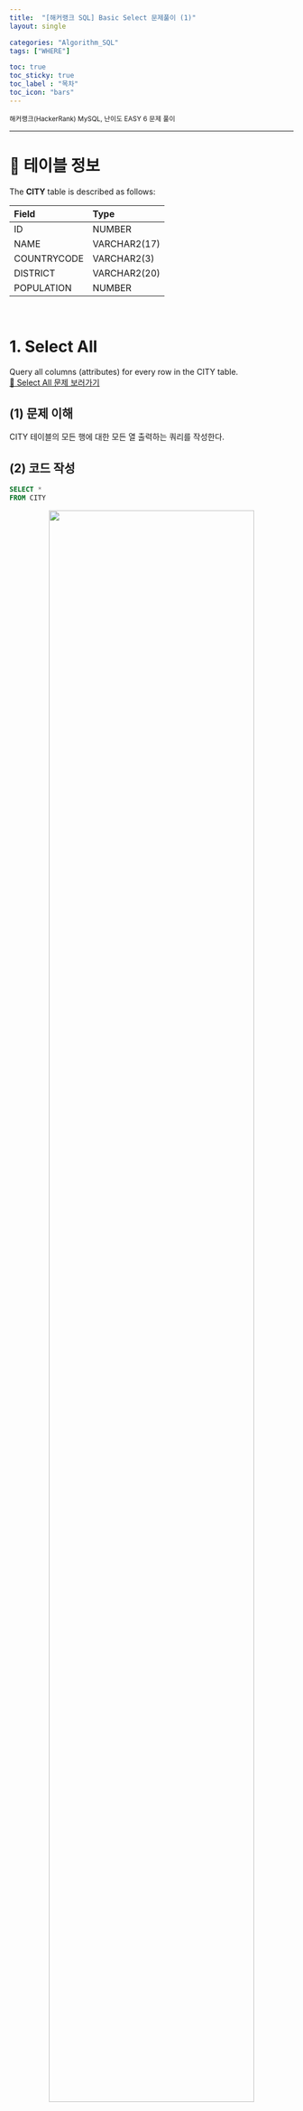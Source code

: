 ```yaml
---
title:  "[해커랭크 SQL] Basic Select 문제풀이 (1)"
layout: single

categories: "Algorithm_SQL"
tags: ["WHERE"]

toc: true
toc_sticky: true
toc_label : "목차"
toc_icon: "bars"
---
```


<small>해커랭크(HackerRank) MySQL, 난이도 EASY 6 문제 풀이</small>

***

# 📄 테이블 정보
The **CITY** table is described as follows:

|Field|Type|
|:----|:---|
|ID| NUMBER|
|NAME| VARCHAR2(17)|
|COUNTRYCODE| VARCHAR2(3)|
|DISTRICT| VARCHAR2(20)|
|POPULATION |NUMBER|

<br>

# 1. Select All
Query all columns (attributes) for every row in the CITY table.<br>
[📍 Select All 문제 보러가기](https://www.hackerrank.com/challenges/select-all-sql/problem?isFullScreen=true)

## (1) 문제 이해
CITY 테이블의 모든 행에 대한 모든 열 출력하는 쿼리를 작성한다.

## (2) 코드 작성
```sql
SELECT *
FROM CITY
```

<div style="text-align : center;">
<img src="/assets/images/sql/hackerrank/hackerrank_mysql_1.png" width="85%">
</div>
<center><small>위 쿼리의 실행 결과</small></center>

## (3) 코드 리뷰
테이블의 전체 요소를 불러오기 위해 *(별표)를 사용했다. *를 SELECT 문에 사용하면 테이블의 모든 필드를 선택하여 불러올 수 있다.

<br>

# 2. Select By ID
Query all columns for a city in CITY with the ID 1661.<br>
[📍 Select By ID 문제 보러가기](https://www.hackerrank.com/challenges/select-by-id/problem?isFullScreen=true)

## (1) 문제 이해
테이블에서 ID가 1661인 모든 데이터 출력하는 쿼리를 작성한다.

## (2) 코드 작성
```sql
SELECT *
FROM CITY
WHERE ID = 1661
```

<div style="text-align : center;">
<img src="/assets/images/sql/hackerrank/hackerrank_mysql_2.png" width="85%">
</div>
<center><small>위 쿼리의 실행 결과</small></center>

## (3) 코드 리뷰
CITY 테이블에서 ID 값이 1661 인 데이터만 불러오기 위해 WHERE 절에서 ID가 1661이다 라는 조건식을 넣었다. 그리고 SELECT 문에 *를 넣어 조건식에 해당하는 행의 모든 열이 출력되도록 쿼리를 작성했다.

<br>

# 3. Japanese Cities' Attributes
Query all attributes of every Japanese city in the CITY table. The COUNTRYCODE for Japan is JPN.<br>
[📍 Japanese Cities' Attributes 문제 보러가기](https://www.hackerrank.com/challenges/japanese-cities-attributes/problem?isFullScreen=true)

## (1) 문제 이해
COUNTRYCODE가 JPN인 데이터의 모든 열 출력하는 쿼리를 작성한다.

## (2) 코드 작성
```sql
SELECT *
FROM CITY
WHERE COUNTRYCODE = 'JPN'
```

<div style="text-align : center;">
<img src="/assets/images/sql/hackerrank/hackerrank_mysql_3.png" width="85%">
</div>
<center><small>위 쿼리의 실행 결과</small></center>

## (3) 코드 리뷰
테이블에서 컨트리코드가 JPN인 데이터의 모든 필드를 출력하는 것이기 때문에 WHERE 절에 COUNTRYCODE가 JPN이라는 조건식을 넣었다. SELECT 문에 *를 넣어 조건식에 맞는 행의 모든 열을 출력할 수 있도록 쿼리를 작성했다.

<br>

# 4. Japanese Cities' Names
Query the names of all the Japanese cities in the CITY table. The COUNTRYCODE for Japan is JPN.<br>
[📍 Japanese Cities' Names 문제 보러가기](https://www.hackerrank.com/challenges/japanese-cities-name/problem?isFullScreen=true)

## (1) 문제 이해
COUNTRYCODE가 JPN인 데이터의 NAME를 출력하는 쿼리를 작성한다.

## (2) 코드 작성
```sql
SELECT NAME
FROM CITY
WHERE COUNTRYCODE = 'JPN'
```

<div style="text-align : center;">
<img src="/assets/images/sql/hackerrank/hackerrank_mysql_4.png" width="85%">
</div>
<center><small>위 쿼리의 실행 결과</small></center>

## (3) 코드 리뷰
WHERE 절에 컨트리코드가 JPN이다 라는 조건식을 넣어 행을 필터링해주었다. 그리고 SELECT 문에 NAME 을 작성하여 모든 컬럼이 출력되지 않고 컬럼이 NAME만 출력될 수 있도록 쿼리를 작성했다.

<br>

# 5. Revising the Select Query I
Query all columns for all American cities in the CITY table with populations larger than 100000. The CountryCode for America is USA.<br>
[📍 Revising the Select Query I 문제 보러가기](https://www.hackerrank.com/challenges/revising-the-select-query/problem?isFullScreen=true)

## (1) 문제 이해
인구가 100000보다 크고 CONTRYCODE가 USA인 데이터의 모든 열을 출력하는 쿼리를 작성한다.

## (2) 코드 작성
```sql
SELECT *
FROM CITY 
WHERE POPULATION > 100000 AND COUNTRYCODE = 'USA'
```

<div style="text-align : center;">
<img src="/assets/images/sql/hackerrank/hackerrank_mysql_5.png" width="85%">
</div>
<center><small>위 쿼리의 실행 결과</small></center>

## (3) 코드 리뷰
이번 문제는 두 조건을 만족하는 데이터의 모든 열을 불러오는 것이다. 두 조건을 모두 만족하는 행만 불러오기 위해 AND로 두 조건을 연결해주었다. 그리고 모든 컬럼을 불러올 수 있도록 SELECT 문에 *를 입력했다.

<br>

# 6. Revising the Select Query II
Query the NAME field for all American cities in the CITY table with populations larger than 120000. The CountryCode for America is USA.<br>
[📍 Revising the Select Query II 문제 보러가기](https://www.hackerrank.com/challenges/revising-the-select-query-2/problem?isFullScreen=true)

## (1) 문제 이해
인구가 120000보다 크고 CONTRYCODE가 USA인 데이터의 NAME을 출력하는 쿼리를 작성한다.

## (2) 코드 작성
```sql
SELECT NAME
FROM CITY 
WHERE POPULATION > 120000 AND COUNTRYCODE = 'USA'
```

<div style="text-align : center;">
<img src="/assets/images/sql/hackerrank/hackerrank_mysql_6.png" width="85%">
</div>
<center><small>위 쿼리의 실행 결과</small></center>

## (3) 코드 리뷰
문제는 두 조건을 만족하는 데이터의 NAME을 불러오는 것이다. 두 조건을 모두 만족하는 행만 불러오기 위해 AND로 두 조건을 연결해주었다. 조건식에 의해 필터링된 행의 NAME(이름)만 불러오기 위해 SELECT 문에 NAME을 작성했다.

👩🏻‍💻개인 공부 기록용 블로그입니다
<br>오류나 틀린 부분이 있을 경우 댓글 혹은 메일로 따끔하게 지적해주시면 감사하겠습니다.
{: .notice}